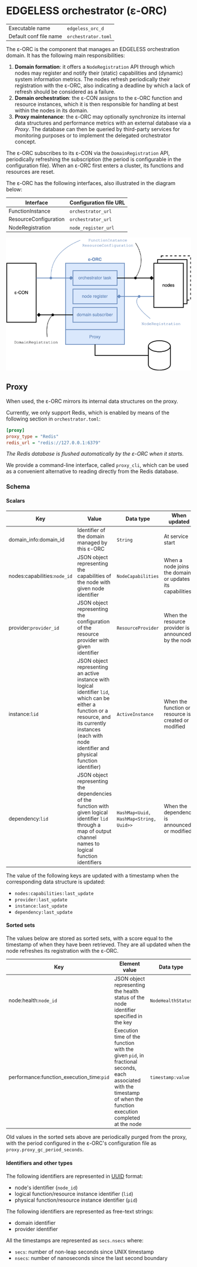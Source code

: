 # EDGELESS orchestrator (ε-ORC)

|                        |                     |
| ---------------------- | ------------------- |
| Executable name        | `edgeless_orc_d`    |
| Default conf file name | `orchestrator.toml` |

The ε-ORC is the component that manages an EDGELESS orchestration domain.
It has the following main responsibilities:

1. **Domain formation**: it offers a `NodeRegistration` API through which
   nodes may register and notify their (static) capabilities and (dynamic)
   system information metrics. The nodes refresh periodically their
   registration with the ε-ORC, also indicating a deadline by which a lack of
   refresh should be considered as a failure.
2. **Domain orchestration**: the ε-CON assigns to the ε-ORC function and
   resource instances, which it is then responsible for handling at best
   within the nodes in its domain.
3. **Proxy maintenance**: the ε-ORC may optionally synchronize its internal
   data structures and performance metrics with an external database via
   a _Proxy_. The database can then be queried by third-party services for
   monitoring purposes or to implement the delegated orchestrator concept.

The ε-ORC subscribes to its ε-CON via the `DomainRegistration` API,
periodically refreshing the subscription (the period is configurable in the
configuration file).
When an ε-ORC first enters a cluster, its functions and resources are reset.

The ε-ORC has the following interfaces, also illustrated in the diagram below:

| Interface             | Configuration file URL |
| --------------------- | ---------------------- |
| FunctionInstance      | `orchestrator_url`     |
| ResourceConfiguration | `orchestrator_url`     |
| NodeRegistration      | `node_register_url`    |

![](diagrams-orc.png)

## Proxy

When used, the ε-ORC mirrors its internal data structures on the proxy.

Currently, we only support Redis, which is enabled by means of the following
section in `orchestrator.toml`: 

```ini
[proxy]
proxy_type = "Redis"
redis_url = "redis://127.0.0.1:6379"
```

_The Redis database is flushed automatically by the ε-ORC when it starts._

We provide a command-line interface, called `proxy_cli`, which can be used
as a convenient alternative to reading directly from the Redis database.

### Schema

#### Scalars

| Key                          | Value                                                                                                                                                                                                             | Data type                              | When updated                                             |
| ---------------------------- | ----------------------------------------------------------------------------------------------------------------------------------------------------------------------------------------------------------------- | -------------------------------------- | -------------------------------------------------------- |
| domain_info:domain_id        | Identifier of the domain managed by this ε-ORC                                                                                                                                                                    | `String`                               | At service start                                         |
| nodes:capabilities:`node_id` | JSON object representing the capabilities of the node with given node identifier                                                                                                                                  | `NodeCapabilities`                     | When a node joins the domain or updates its capabilities |
| provider:`provider_id`       | JSON object representing the configuration of the resource provider with given identifier                                                                                                                         | `ResourceProvider`                     | When the resource provider is announced by the node      |
| instance:`lid`               | JSON object representing an active instance with logical identifier `lid`, which can be either a function or a resource, and its currently instances (each with node identifier and physical function identifier) | `ActiveInstance`                       | When the function or resource is created or modified     |
| dependency:`lid`             | JSON object representing the dependencies of the function with given logical identifier `lid` through a map of output channel names to logical function identifiers                                               | `HashMap<Uuid, HashMap<String, Uuid>>` | When the dependency is announced or modified             |

The value of the following keys are updated with a timestamp when the
corresponding data structure is updated:

- `nodes:capabilities:last_update`
- `provider:last_update           `
- `instance:last_update           `
- `dependency:last_update         `

#### Sorted sets

The values below are stored as sorted sets, with a score equal to
the timestamp of when they have been retrieved.
They are all updated when the node refreshes its registration with the ε-ORC.

| Key                                       | Element value                                                                                                                                                       | Data type          |
| ----------------------------------------- | ------------------------------------------------------------------------------------------------------------------------------------------------------------------- | ------------------ |
| node:health:`node_id`                     | JSON object representing the health status of the node identifier specified in the key                                                                              | `NodeHealthStatus` |
| performance:function_execution_time:`pid` | Execution time of the function with the given `pid`, in fractional seconds, each associated with the timestamp of when the function execution completed at the node | `timestamp:value`  |

Old values in the sorted sets above are periodically purged from the proxy,
with the period configured in the ε-ORC's configuration file as
`proxy.proxy_gc_period_seconds`.

#### Identifiers and other types

The following identifiers are represented in
[UUID](https://en.wikipedia.org/wiki/Universally_unique_identifier) format:

- node's identifier (`node_id`)
- logical function/resource instance identifier (`lid`)
- physical function/resource instance identifier (`pid`)

The following identifiers are represented as free-text strings:

- domain identifier
- provider identifier

All the timestamps are represented as `secs.nsecs` where:

- `secs`: number of non-leap seconds since UNIX timestamp
- `nsecs`: number of nanoseconds since the last second boundary